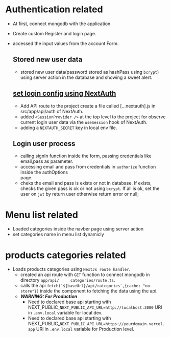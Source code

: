 # Authentication related
* At first, connect mongodb with the application.
* Create custom Register and login page.
* accessed the input values from the account Form.

  ## Stored new user data
  * stored new user data(password stored as hashPass using `bcrypt`) using server action in the database and showing a sweet alert.

  ## [set login config using NextAuth](https://next-auth.js.org/getting-started/example#add-api-route)
  * Add API route to the project create a file called [...nextauth].js in src/app/api/auth of NextAuth.
  * added `<SessionProvider />` at the top level to the project for observe current login user data via the `useSession` hook of NextAuth.
  * adding a `NEXTAUTH_SECRET` key in local env file.

  ## Login user process
  * calling signIn function inside the form, passing credentials like email,pass as parameter.
  * accessing email and pass from credentials in `authorize` function inside the authOptions   
    page.
  * cheks the email and pass is exists or not in database. If exists, checks the given pass is 
    ok or not using `bcrypt`. If all is ok, set the user on `jwt` by return user otherwise return error or null;

# Menu list related
* Loaded categories inside the navber page using server action
* set categories name in menu list dynamicly

# products categories related
* Loads products categories using `NextJs route handler`.
  * created an api route with `GET` function to connect mongodb in directory `app/api/     categories/route.ts`.
  * calls the api ```fetch(`${baseUrl}/api/categories`,{cache: "no-store"})``` inside the component to fetching the data using the api.
  * ***WARNING: For Production***
    * Need to declared base api starting with NEXT_PUBLIC_`NEXT_PUBLIC_API_URL=http://localhost:3000` URl in `.env.local` variable for local dev.
    * Need to declared base api starting with NEXT_PUBLIC_`NEXT_PUBLIC_API_URL=https://yourdomain.vercel.app` URl in `.env.local` variable for Production level.